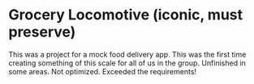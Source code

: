 # Grocery Locomotive (iconic, must preserve)

This was a project for a mock food delivery app. This was the first time creating something of this scale for all of us in the group. Unfinished in some areas. Not optimized. Exceeded the requirements! 

